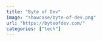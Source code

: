 ```yaml
---
title: "Byte of Dev"
image: "showcase/byte-of-dev.png"
url: "https://byteofdev.com/"
categories: ["tech"]
---
```

